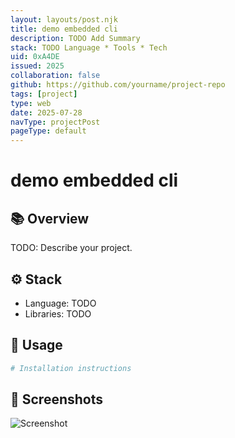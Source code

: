 ```yaml
---
layout: layouts/post.njk
title: demo embedded cli
description: TODO Add Summary
stack: TODO Language * Tools * Tech
uid: 0xA4DE
issued: 2025
collaboration: false
github: https://github.com/yourname/project-repo
tags: [project]
type: web
date: 2025-07-28
navType: projectPost
pageType: default
---
```


# demo embedded cli

## 📚 Overview

TODO: Describe your project.

## ⚙️ Stack

- Language: TODO
- Libraries: TODO

## 🔧 Usage

```bash
# Installation instructions
```

## 📸 Screenshots

![Screenshot](/resources/images/example.jpg)
